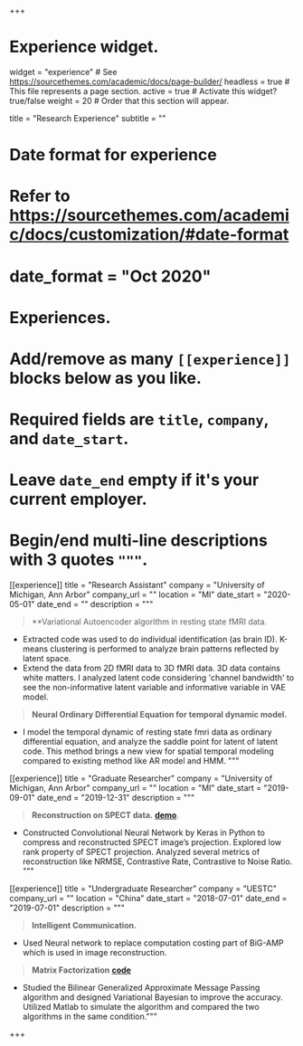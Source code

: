 +++
# Experience widget.
widget = "experience"  # See https://sourcethemes.com/academic/docs/page-builder/
headless = true  # This file represents a page section.
active = true  # Activate this widget? true/false
weight = 20  # Order that this section will appear.

title = "Research Experience"
subtitle = ""

# Date format for experience
#   Refer to https://sourcethemes.com/academic/docs/customization/#date-format
# date_format = "Oct 2020"

# Experiences.
#   Add/remove as many `[[experience]]` blocks below as you like.
#   Required fields are `title`, `company`, and `date_start`.
#   Leave `date_end` empty if it's your current employer.
#   Begin/end multi-line descriptions with 3 quotes `"""`.
[[experience]]
  title = "Research Assistant"
  company = "University of Michigan, Ann Arbor"
  company_url = ""
  location = "MI"
  date_start = "2020-05-01"
  date_end = ""
  description = """
  > **Variational Autoencoder algorithm in resting state fMRI data.
  * Extracted code was used to do individual identification (as brain ID). K-means clustering is performed to analyze brain patterns reflected by latent space. 
  * Extend the data from 2D fMRI data to 3D fMRI data. 3D data contains white matters. I analyzed latent code considering 'channel bandwidth' to see the non-informative latent variable and informative variable in VAE model.
  > **Neural Ordinary Differential Equation for temporal dynamic model.** 
  * I model the temporal dynamic of resting state fmri data as ordinary differential equation, and analyze the saddle point for latent of latent code. This method brings a new view for spatial temporal modeling compared to existing method like AR model and HMM. """

[[experience]]
  title = "Graduate Researcher"
  company = "University of Michigan, Ann Arbor"
  company_url = ""
  location = "MI"
  date_start = "2019-09-01"
  date_end = "2019-12-31"
  description = """
  > **Reconstruction on SPECT data.** **[demo](https://codernomercy.github.io/elements.html)**.
  * Constructed Convolutional Neural Network by Keras in Python to compress and reconstructed SPECT image’s projection. Explored low rank property of SPECT projection. Analyzed several metrics of reconstruction like NRMSE, Contrastive Rate, Contrastive to Noise Ratio. """

[[experience]]
  title = "Undergraduate Researcher"
  company = "UESTC"
  company_url = ""
  location = "China"
  date_start = "2018-07-01"
  date_end = "2019-07-01"
  description = """
  > **Intelligent Communication.**
  * Used Neural network to replace computation costing part of BiG-AMP which is used in image reconstruction. 
  > **Matrix Factorization** **[code](https://github.com/CoderNoMercy/BIG-AMP-improvement-trial)**
  * Studied the Bilinear Generalized Approximate Message Passing algorithm and designed Variational Bayesian to improve the accuracy. Utilized Matlab to simulate the algorithm and compared the two algorithms in the same condition."""

+++
